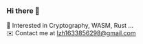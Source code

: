 ### Hi there 🤨
 
🧐  Interested in Cryptography, WASM, Rust ...    
✉️  Contact me at lzh1633856298@gmail.com
